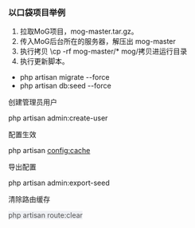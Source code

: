 ### 以口袋项目举例
1. 拉取MoG项目，mog-master.tar.gz。
2. 传入MoG后台所在的服务器，解压出 mog-master
3. 执行拷贝 \cp -rf mog-master/* mog/拷贝进运行目录
4. 执行更新脚本。
+ php artisan migrate --force
+ php artisan db:seed --force

创建管理员用户

php artisan admin:create-user

配置生效

php artisan <u>config:cache</u>

导出配置

php artisan admin:export-seed

清除路由缓存

<font style="color:rgb(79, 79, 79);background-color:rgb(238, 240, 244);">php artisan route:clear</font>

